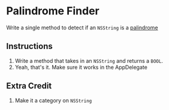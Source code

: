 # Palindrome Finder

Write a single method to detect if an `NSString` is a [palindrome](http://en.wikipedia.org/wiki/Palindrome)

## Instructions

  1. Write a method that takes in an `NSString` and returns a `BOOL`.
  2. Yeah, that's it. Make sure it works in the AppDelegate 

## Extra Credit

  1. Make it a category on `NSString`

  
